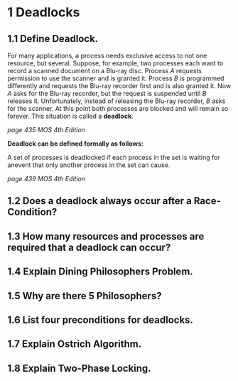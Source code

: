 # 1 Deadlocks

## 1.1 Define Deadlock.
For many applications, a process needs exclusive access to not one resource, but several. Suppose, for example, two processes each want to record a scanned document on a Blu-ray disc. Process *A* requests permission to use the scanner and is granted it. Process *B* is programmed differently and requests the Blu-ray recorder first and is also granted it. Now *A* asks for the Blu-ray recorder, but the request is suspended until *B* releases it.  Unfortunately, instead of releasing the Blu-ray recorder, *B* asks for the scanner.  At this point both processes are blocked and will remain so forever.  This situation is called a **deadlock**.

*page 435 MOS 4th Edition*

**Deadlock can be defined formally as follows:** 

A  set  of  processes  is  deadlocked  if  each  process  in  the  set  is  waiting  for  anevent that only another process in the set can cause.

*page 439 MOS 4th Edition*
## 1.2 Does a deadlock always occur after a Race-Condition?

## 1.3 How many resources and processes are required that a deadlock can occur?

## 1.4 Explain Dining Philosophers Problem.

## 1.5 Why are there 5 Philosophers?

## 1.6 List four preconditions for deadlocks.

## 1.7 Explain Ostrich Algorithm.

## 1.8 Explain Two-Phase Locking.
